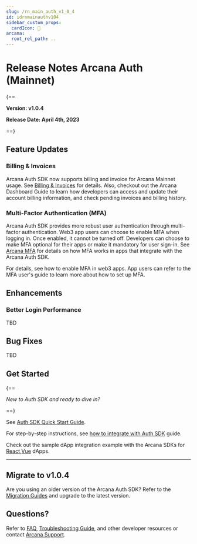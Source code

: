 ```yaml
---
slug: /rn_main_auth_v1_0_4
id: idrnmainauthv104
sidebar_custom_props:
  cardIcon: 🏁
arcana:
  root_rel_path: ..
---
```


# Release Notes Arcana Auth (Mainnet)

{==

**Version: v1.0.4**

**Release Date: April 4th, 2023**

==}

## Feature Updates

### Billing & Invoices

Arcana Auth SDK now supports billing and invoice for Arcana Mainnet usage. See [Billing & Invoices]() for details. Also, checkout out the Arcana Dashboard Guide to learn how developers can access and update their account billing information, and check pending invoices and billing history.

### Multi-Factor Authentication (MFA)

Arcana Auth SDK provides more robust user authentication through multi-factor authentication. Web3 app users can choose to enable MFA when logging in. Once enabled, it cannot be turned off. Developers can choose to make MFA optional for their apps or make it mandatory for user sign-in. See [Arcana MFA]() for details on how MFA works in apps that integrate with the Arcana Auth SDK.

For details, see how to enable MFA in web3 apps. App users can refer to the MFA user's guide to learn more about how to set up MFA.

## Enhancements

### Better Login Performance
TBD

## Bug Fixes

TBD

## Get Started

{==

*New to Auth SDK and ready to dive in?* 

==}

See [Auth SDK Quick Start Guide]({{page.meta.arcana.root_rel_path}}/walletsdk/wallet_qs.md). 

For step-by-step instructions, see [how to integrate with Auth SDK]({{page.meta.arcana.root_rel_path}}/howto/integrate_auth/index.md) guide. 

Check out the sample dApp integration example with the Arcana SDKs for [React]({{page.meta.arcana.root_rel_path}}/howto/integrate_auth/integrate_wallet_react.md),[Vue](https://github.com/arcana-network/basic-storage-wallet-integration) dApps.

---

## Migrate to v1.0.4

Are you using an older version of the Arcana Auth SDK? Refer to the [Migration Guides]({{page.meta.arcana.root_rel_path}}/migration/index.md) and upgrade to the latest version.

## Questions? 

Refer to [FAQ]({{page.meta.arcana.root_rel_path}}/faq/faq_gen.md), [Troubleshooting Guide]({{page.meta.arcana.root_rel_path}}/troubleshooting.md), and other developer resources or contact [Arcana Support]({{page.meta.arcana.root_rel_path}}/support.md).

